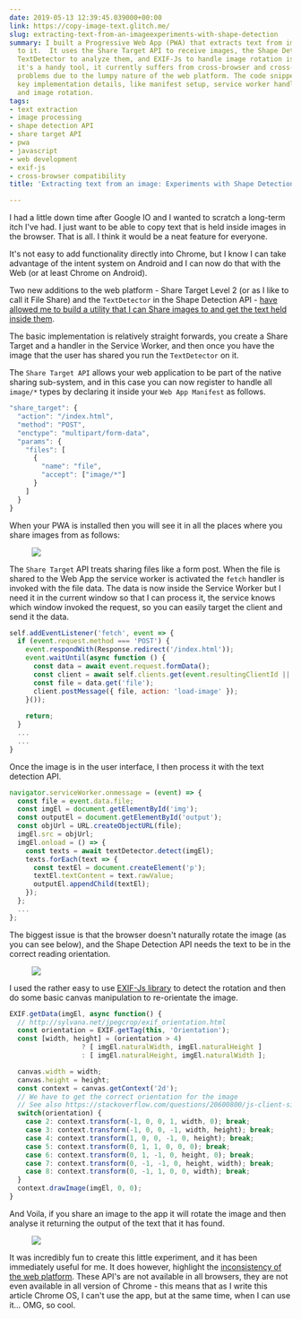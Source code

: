 ```yaml
---
date: 2019-05-13 12:39:45.039000+00:00
link: https://copy-image-text.glitch.me/
slug: extracting-text-from-an-imageexperiments-with-shape-detection
summary: I built a Progressive Web App (PWA) that extracts text from images shared
  to it.  It uses the Share Target API to receive images, the Shape Detection API's
  TextDetector to analyze them, and EXIF-Js to handle image rotation issues. While
  it's a handy tool, it currently suffers from cross-browser and cross-version compatibility
  problems due to the lumpy nature of the web platform. The code snippets highlight
  key implementation details, like manifest setup, service worker handling, text extraction,
  and image rotation.
tags:
- text extraction
- image processing
- shape detection API
- share target API
- pwa
- javascript
- web development
- exif-js
- cross-browser compatibility
title: 'Extracting text from an image: Experiments with Shape Detection'

---
```

I had a little down time after Google IO and I wanted to scratch a long-term itch I've had. I just want to be able to copy text that is held inside images in the browser. That is all. I think it would be a neat feature for everyone.

It's not easy to add functionality directly into Chrome, but I know I can take advantage of the intent system on Android and I can now do that with the Web (or at least Chrome on Android).

Two new additions to the web platform - Share Target Level 2 (or as I like to call it File Share) and the `TextDetector` in the Shape Detection API - [have allowed me to build a utility that I can Share images to and get the text held inside them](https://copy-image-text.glitch.me/).

The basic implementation is relatively straight forwards, you create a Share Target and a handler in the Service Worker, and then once you have the image that the user has shared you run the `TextDetector` on it.

The `Share Target API` allows your web application to be part of the native sharing sub-system, and in this case you can now register to handle all `image/*` types by declaring it inside your `Web App Manifest` as follows.

```javascript
"share_target": {
  "action": "/index.html",
  "method": "POST",
  "enctype": "multipart/form-data",
  "params": {
    "files": [
      {
        "name": "file",
        "accept": ["image/*"]
      }
    ]
  }
}
```

When your PWA is installed then you will see it in all the places where you share images from as follows:

<figure><img src="/images/2019-05-13-extracting-text-from-an-imageexperiments-with-shape-detection-0.jpeg"></figure>

The `Share Target` API treats sharing files like a form post. When the file is shared to the Web App the service worker is activated the `fetch` handler is invoked with the file data. The data is now inside the Service Worker but I need it in the current window so that I can process it, the service knows which window invoked the request, so you can easily target the client and send it the data.

```javascript
self.addEventListener('fetch', event => {
  if (event.request.method === 'POST') {
    event.respondWith(Response.redirect('/index.html'));
    event.waitUntil(async function () {
      const data = await event.request.formData();
      const client = await self.clients.get(event.resultingClientId || event.clientId);
      const file = data.get('file');
      client.postMessage({ file, action: 'load-image' });
    }());
    
    return;
  }
  ...
  ...
}

```

Once the image is in the user interface, I then process it with the text detection API.

```javascript
navigator.serviceWorker.onmessage = (event) => {  
  const file = event.data.file;
  const imgEl = document.getElementById('img');
  const outputEl = document.getElementById('output');
  const objUrl = URL.createObjectURL(file);
  imgEl.src = objUrl;
  imgEl.onload = () => {
    const texts = await textDetector.detect(imgEl);
    texts.forEach(text => {
      const textEl = document.createElement('p');
      textEl.textContent = text.rawValue;
      outputEl.appendChild(textEl);
    });
  };
  ...
};
```

The biggest issue is that the browser doesn't naturally rotate the image (as you can see below), and the Shape Detection API needs the text to be in the correct reading orientation.

<figure><img src="/images/2019-05-13-extracting-text-from-an-imageexperiments-with-shape-detection-1.jpeg"></figure>

I used the rather easy to use [EXIF-Js library](https://github.com/exif-js/exif-js) to detect the rotation and then do some basic canvas manipulation to re-orientate the image.

```javascript
EXIF.getData(imgEl, async function() {
  // http://sylvana.net/jpegcrop/exif_orientation.html
  const orientation = EXIF.getTag(this, 'Orientation');
  const [width, height] = (orientation > 4) 
                  ? [ imgEl.naturalWidth, imgEl.naturalHeight ]
                  : [ imgEl.naturalHeight, imgEl.naturalWidth ];

  canvas.width = width;
  canvas.height = height;
  const context = canvas.getContext('2d');
  // We have to get the correct orientation for the image
  // See also https://stackoverflow.com/questions/20600800/js-client-side-exif-orientation-rotate-and-mirror-jpeg-images
  switch(orientation) {
    case 2: context.transform(-1, 0, 0, 1, width, 0); break;
    case 3: context.transform(-1, 0, 0, -1, width, height); break;
    case 4: context.transform(1, 0, 0, -1, 0, height); break;
    case 5: context.transform(0, 1, 1, 0, 0, 0); break;
    case 6: context.transform(0, 1, -1, 0, height, 0); break;
    case 7: context.transform(0, -1, -1, 0, height, width); break;
    case 8: context.transform(0, -1, 1, 0, 0, width); break;
  }
  context.drawImage(imgEl, 0, 0);
}
```

And Voila, if you share an image to the app it will rotate the image and then analyse it returning the output of the text that it has found.

<figure><img src="/images/2019-05-13-extracting-text-from-an-imageexperiments-with-shape-detection-2.jpeg"></figure>

It was incredibly fun to create this little experiment, and it has been immediately useful for me. It does however, highlight the [inconsistency of the web platform](/the-lumpy-web/). These API's are not available in all browsers, they are not even available in all version of Chrome - this means that as I write this article Chrome OS, I can't use the app, but at the same time, when I can use it... OMG, so cool.

